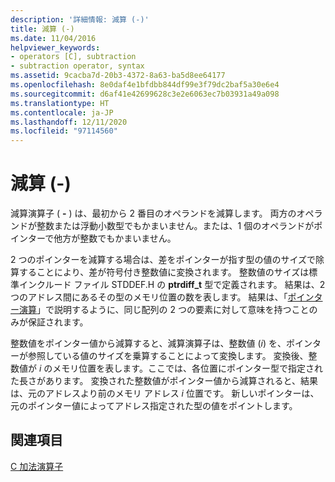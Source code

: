 ```yaml
---
description: '詳細情報: 減算 (-)'
title: 減算 (-)
ms.date: 11/04/2016
helpviewer_keywords:
- operators [C], subtraction
- subtraction operator, syntax
ms.assetid: 9cacba7d-20b3-4372-8a63-ba5d8ee64177
ms.openlocfilehash: 8e0daf4e1bfdbb844df99e3f79dc2baf5a30e6e4
ms.sourcegitcommit: d6af41e42699628c3e2e6063ec7b03931a49a098
ms.translationtype: HT
ms.contentlocale: ja-JP
ms.lasthandoff: 12/11/2020
ms.locfileid: "97114560"
---
```

# <a name="subtraction--"></a>減算 (-)

減算演算子 ( **-** ) は、最初から 2 番目のオペランドを減算します。 両方のオペランドが整数または浮動小数型でもかまいません。または、1 個のオペランドがポインターで他方が整数でもかまいません。

2 つのポインターを減算する場合は、差をポインターが指す型の値のサイズで除算することにより、差が符号付き整数値に変換されます。 整数値のサイズは標準インクルード ファイル STDDEF.H の **ptrdiff_t** 型で定義されます。 結果は、2 つのアドレス間にあるその型のメモリ位置の数を表します。 結果は、「[ポインター演算](../c-language/pointer-arithmetic.md)」で説明するように、同じ配列の 2 つの要素に対して意味を持つことのみが保証されます。

整数値をポインター値から減算すると、減算演算子は、整数値 (*i*) を、ポインターが参照している値のサイズを乗算することによって変換します。 変換後、整数値が *i* のメモリ位置を表します。ここでは、各位置にポインター型で指定された長さがあります。 変換された整数値がポインター値から減算されると、結果は、元のアドレスより前のメモリ アドレス *i* 位置です。 新しいポインターは、元のポインター値によってアドレス指定された型の値をポイントします。

## <a name="see-also"></a>関連項目

[C 加法演算子](../c-language/c-additive-operators.md)
